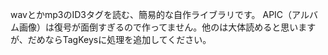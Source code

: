wavとかmp3のID3タグを読む、簡易的な自作ライブラリです。
APIC（アルバム画像）は復号が面倒すぎるので作ってません。他のは大体読めると思いますが、だめならTagKeysに処理を追加してください。
